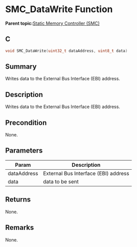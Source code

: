 # SMC\_DataWrite Function

**Parent topic:**[Static Memory Controller \(SMC\)](GUID-415D2D33-E3CB-4AD9-961C-49606E718EF0.md)

## C

```c
void SMC_DataWrite(uint32_t dataAddress, uint8_t data)
```

## Summary

Writes data to the External Bus Interface \(EBI\) address.

## Description

Writes data to the External Bus Interface \(EBI\) address.

## Precondition

None.

## Parameters

|Param|Description|
|-----|-----------|
|dataAddress|External Bus Interface \(EBI\) address|
|data|data to be sent|

## Returns

None.

## Remarks

None.

